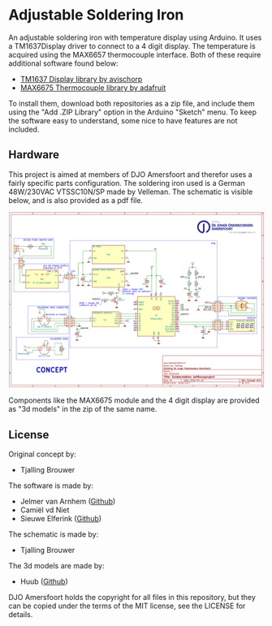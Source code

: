 Adjustable Soldering Iron
=========================

An adjustable soldering iron with temperature display using Arduino. It uses a TM1637Display driver to connect to a 4 digit display. The temperature is acquired using the MAX6657 thermocouple interface. Both of these require additional software found below:

- [TM1637 Display library by avischorp](https://github.com/avishorp/TM1637)
- [MAX6675 Thermocouple library by adafruit](https://github.com/adafruit/MAX6675-library)

To install them, download both repositories as a zip file, and include them using the "Add .ZIP Library" option in the Arduino "Sketch" menu. To keep the software easy to understand, some nice to have features are not included.

## Hardware

This project is aimed at members of DJO Amersfoort and therefor uses a fairly specific parts configuration. The soldering iron used is a German 48W/230VAC VTSSC10N/SP made by Velleman. The schematic is visible below, and is also provided as a pdf file.

![schematic image](schematic.png)

Components like the MAX6675 module and the 4 digit display are provided as "3d models" in the zip of the same name.

## License

Original concept by:

- Tjalling Brouwer

The software is made by:

- Jelmer van Arnhem ([Github](https://github.com/Jelmerro))
- Camiël vd Niet
- Sieuwe Elferink ([Github](https://github.com/sieuwe1))

The schematic is made by:

- Tjalling Brouwer

The 3d models are made by:

- Huub ([Github](https://github.com/Luxtech))

DJO Amersfoort holds the copyright for all files in this repository,
but they can be copied under the terms of the MIT license, see the LICENSE for details.
